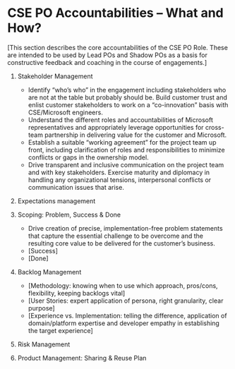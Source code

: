 # CSE PO Accountabilities – What and How?

[This section describes the core accountabilities of the CSE PO Role. These are intended to be used by Lead POs and Shadow POs as a basis for constructive feedback and coaching in the course of engagements.]

1. Stakeholder Management

    - Identify “who’s who” in the engagement including stakeholders who are not at the table but probably should be. Build customer trust and enlist customer stakeholders to work on a “co-innovation” basis with CSE/Microsoft engineers.
    - Understand the different roles and accountabilities of Microsoft representatives and appropriately leverage opportunities for cross-team partnership in delivering value for the customer and Microsoft.
    - Establish a suitable “working agreement” for the project team up front, including clarification of roles and responsibilities to minimize conflicts or gaps in the ownership model.
    - Drive transparent and inclusive communication on the project team and with key stakeholders. Exercise maturity and diplomacy in handling any organizational tensions, interpersonal conflicts or communication issues that arise.

1. Expectations management

1. Scoping: Problem, Success & Done

    - Drive creation of precise, implementation-free problem statements that capture the essential challenge to be overcome and the resulting core value to be delivered for the customer’s business.
    - [Success]
    - [Done]

1. Backlog Management

    - [Methodology: knowing when to use which approach, pros/cons, flexibility, keeping backlogs vital]
    - [User Stories: expert application of persona, right granularity, clear purpose]
    - [Experience vs. Implementation: telling the difference, application of domain/platform expertise and developer empathy in establishing the target experience]

1. Risk Management

1. Product Management: Sharing & Reuse Plan
